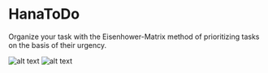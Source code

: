 # HanaToDo
Organize your task with the Eisenhower-Matrix method of prioritizing tasks on the basis of their urgency.


![alt text](https://github.com/alexroemerdeveloper/HanaToDo/blob/main/Intro1.gif)
![alt text](https://github.com/alexroemerdeveloper/HanaToDo/blob/main/Intro2.gif)
